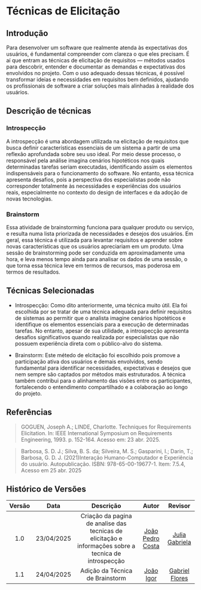 # Técnicas de Elicitação

## Introdução
Para desenvolver um software que realmente atenda às expectativas dos usuários, é fundamental compreender com clareza o que eles precisam. É aí que entram as técnicas de elicitação de requisitos — métodos usados para descobrir, entender e documentar as demandas e expectativas dos envolvidos no projeto. Com o uso adequado dessas técnicas, é possível transformar ideias e necessidades em requisitos bem definidos, ajudando os profissionais de software a criar soluções mais alinhadas à realidade dos usuários.

## Descrição de técnicas

### Introspecção
A introspecção é uma abordagem utilizada na elicitação de requisitos que busca definir características essenciais de um sistema a partir de uma reflexão aprofundada sobre seu uso ideal. Por meio desse processo, o responsável pela análise imagina cenários hipotéticos nos quais determinadas tarefas seriam executadas, identificando assim os elementos indispensáveis para o funcionamento do software. No entanto, essa técnica apresenta desafios, pois a perspectiva dos especialistas pode não corresponder totalmente às necessidades e experiências dos usuários reais, especialmente no contexto do design de interfaces e da adoção de novas tecnologias.

### Brainstorm
Essa atividade de brainstorming funciona para qualquer produto ou serviço, e resulta numa lista priorizada de necessidades e desejos dos usuários. Em geral, essa técnica é utilizada para levantar requisitos e aprender sobre novas características que os usuários apreciariam em um produto. Uma sessão de brainstorming pode ser conduzida em aproximadamente uma hora, e leva menos tempo ainda para analisar os dados de uma sessão, o que torna essa técnica leve em termos de recursos, mas poderosa em termos de resultados.


## Técnicas Selecionadas

- Introspecção: Como dito anteriormente, uma técnica muito útil. Ela foi escolhida por se tratar de uma técnica adequada para definir requisitos de sistemas ao permitir que o analista imagine cenários hipotéticos e identifique os elementos essenciais para a execução de determinadas tarefas. No entanto, apesar de sua utilidade, a introspecção apresenta desafios significativos quando realizada por especialistas que não possuem experiência direta com o público-alvo do sistema.

- Brainstorm: Este métedo de elcitação foi escolhido pois promove a participação ativa dos usuários e demais envolvidos, sendo fundamental para identificar necessidades, expectativas e desejos que nem sempre são captados por métodos mais estruturados. A técnica também contribui para o alinhamento das visões entre os participantes, fortalecendo o entendimento compartilhado e a colaboração ao longo do projeto.

## Referências

> GOGUEN, Joseph A.; LINDE, Charlotte. Techniques for Requirements Elicitation. In: IEEE International Symposium on Requirements Engineering, 1993. p. 152-164. Acesso em: 23 abr. 2025.

> Barbosa, S. D. J.; Silva, B. S. da; Silveira, M. S.; Gasparini, I.; Darin, T.; Barbosa, G. D. J. (2021)Interação Humano-Computador e Experiência do usuário. Autopublicação. ISBN: 978-65-00-19677-1. Item: 7.5.4, Acesso em 25 abr. 2025

## Histórico de Versões

| Versão | Data | Descrição  | Autor        | Revisor |
| :-----: | :----: | :----------: | :------------: | :--------: |
| 1.0    | 23/04/2025 | Criação da pagina de analise das tecnicas de elicitação e informações sobre a tecnica de introspecção | [João Pedro Costa](https://github.com/johnaopedro)                   | [Julia Gabriela](https://github.com/JuliaGabP)                      |
| 1.1    | 24/04/2025 | Adição da Técnica de Brainstorm                                         | [João Igor](https://github.com/JoaoPC10)         | [Gabriel Flores](https://github.com/Gabrielfcoelho) |

